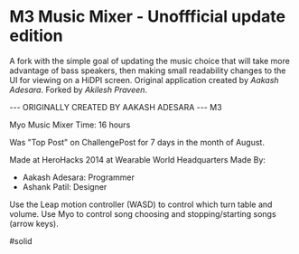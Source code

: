# M3 Music Mixer - Unoffficial update edition

A fork with the simple goal of updating the music choice that will take more advantage of bass speakers, then making small readability changes to the UI for viewing on a HiDPI screen. Original application created by _Aakash Adesara_. Forked by _Akilesh Praveen_.



--- ORIGINALLY CREATED BY AAKASH ADESARA ---
M3

Myo Music Mixer
Time: 16 hours

Was "Top Post" on ChallengePost for 7 days in the month of August. 

Made at HeroHacks 2014 at Wearable World Headquarters
Made By:
- Aakash Adesara: Programmer 
- Ashank Patil: Designer 

Use the Leap motion controller (WASD) to control which turn table and volume. Use Myo to control song choosing and stopping/starting songs (arrow keys).

#solid
